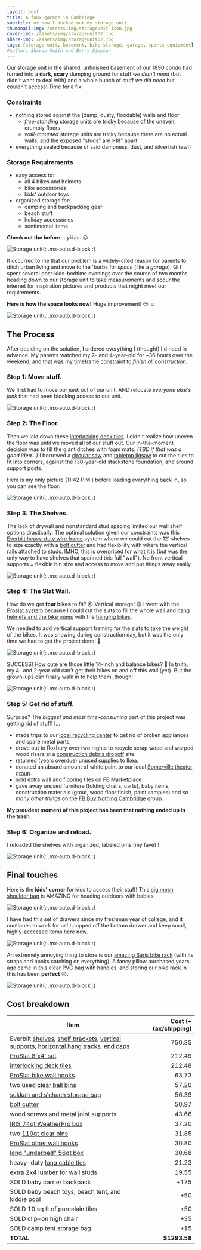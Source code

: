 ```yaml
---
layout: post
title: A faux garage in Cambridge
subtitle: or how I decked out my storage unit
thumbnail-img: /assets/img/storageunit-icon.jpg
cover-img: /assets/img/storageunit02.jpg
share-img: /assets/img/storageunit02.jpg
tags: [storage unit, basement, bike storage, garage, sports equipment]
#author: Sharon Smith and Barry Simpson
---
```


Our storage unit in the shared, unfinished basement of our 1890 condo had turned into a **dark, scary** dumping ground for stuff *we didn't
need* (but didn't want to deal with) and a whole bunch of stuff *we did need* but couldn't access! Time for a fix!

### Constraints
* nothing stored against the (damp, dusty, floodable) walls and floor
  * *free-standing* storage units are tricky because of the uneven, crumbly floors
  * *wall-mounted* storage units are tricky because there are no actual walls, and the exposed "studs" are >18" apart
* everything sealed because of said dampness, dust, and silverfish (ew!)

### Storage Requirements
* easy access to:
  * all 4 bikes and helmets
  * bike accessories
  * kids' outdoor toys
* organized storage for:
  * camping and backpacking gear
  * beach stuff
  * holiday accessories
  * sentimental items

**Check out the before...** *yikes*. :expressionless:

![Storage unit](../assets/img/storageunit06.jpg){: .mx-auto.d-block :}

It occurred to me that our problem is a widely-cited reason for parents to ditch urban living and move to the 'burbs for *space* (like a *garage*).
:anguished: I spent several post-kids-bedtime evenings over the course of two months heading down to our storage unit to take
measurements and scour the internet for inspiration pictures and products that might meet our requirements.

**Here is how the space looks now!** Huge improvement! :heart_eyes: :relaxed:

![Storage unit](../assets/img/storageunit07.jpg){: .mx-auto.d-block :}

## The Process

After deciding on the solution, I ordered everything I (thought) I'd need in advance. My parents watched my 2- and 4-year-old
for ~36 hours over the weekend, and that was my timeframe constraint to *finish all construction*.

### Step 1: Move stuff.

We first had to move *our junk* out of our unit, AND relocate *everyone else's junk* that had been blocking access to our unit.

![Storage unit](../assets/img/storageunit03.jpg){: .mx-auto.d-block :}

### Step 2: The Floor.
Then we laid down these
[interlocking deck tiles](https://www.homedepot.com/p/326396808). I didn't realize how uneven the floor was until we
moved all of our stuff out. Our in-the-moment decision was to fill the giant ditches with foam mats. *(TBD if that was a good idea...)* I borrowed a [circular saw](https://www.homedepot.com/p/RYOBI-ONE-HP-18V-Brushless-Cordless-7-1-4-in-Circular-Saw-Tool-Only-PBLCS300B/314109411) and
[tabletop jigsaw](https://www.amazon.com/Rockwell-BladeRunner-Portable-Tabletop-Accessories/dp/B00L47FZ8A/) to cut the tiles to fit into corners, against the 130-year-old stackstone foundation, and around support posts.

Here is my only picture (11:42 P.M.) before loading everything back in, so you can see the floor:

![Storage unit](../assets/img/storageunit01.jpg){: .mx-auto.d-block :}

### Step 3: The Shelves.
The lack of drywall and nonstandard stud spacing limited our wall shelf options drastically.
The optimal solution given our constraints was this [Everbilt heavy-duty wire frame](https://www.homedepot.com/p/Everbilt-6-ft-x-20-in-Heavy-Duty-Wire-Shelf-90257/314183866)
system where we could cut the 12' shelves to size exactly with a [bolt cutter](https://www.homedepot.com/p/Milwaukee-18-in-Bolt-Cutter-with-3-8-in-Maximum-Cut-Capacity-48-22-4018/312620426) and had flexibility with where the vertical rails attached to studs. IMHO, this is overpriced
for what it is (but was the only way to have shelves that spanned this full "wall"). No front vertical supports = flexible bin size and access to move and put things away easily.

![Storage unit](../assets/img/storageunit04.jpg){: .mx-auto.d-block :}

### Step 4: The Slat Wall.
How do we get **four bikes** to fit? :persevere: Vertical storage! :smile: I went with the
[Proslat system](https://www.homedepot.com/p/Proslat-PVC-Slatwall-8-ft-x-4-ft-White-88102/203496104) because I could cut the slats to fill the whole wall and [hang helmets and the bike pump](https://www.homedepot.com/p/Proslat-Slatwall-4-in-Hooks-12-Pack-13002/204743455) with the [hanging bikes](https://www.homedepot.com/p/Proslat-Slatwall-Vertical-Bike-Hook-2-Pack-13028/204743464).

We needed to add vertical support framing for the slats to take the weight of the bikes. It was snowing during construction day, but it was the only time we had to get the project done! :muscle:

![Storage unit](../assets/img/storageunit08.jpg){: .mx-auto.d-block :}

SUCCESS! How cute are those little 14-inch and balance bikes? :bicyclist: In truth, my 4- and 2-year-old can't get their bikes on and off this wall (yet). But the grown-ups can finally walk in to help them, though!

![Storage unit](../assets/img/storageunit05.jpg){: .mx-auto.d-block :}

### Step 5: Get rid of stuff.

Surprise? The *biggest and most time-consuming* part of this project was getting rid of stuff! I...
* made trips to our [local recycling center](https://www.cambridgema.gov/services/recyclingcenter) to get rid of broken appliances and spare metal parts.
* drove out to Roxbury over two nights to recycle scrap wood and warped wood risers at a [construction debris dropoff](https://resourcewasteservices.com/our-facilities/resource-roxbury/) site.
* returned (years overdue) unused supplies to Ikea.
* donated an absurd amount of white paint to our local [Somerville theater group](https://www.theatreatfirst.org/).
* sold extra wall and flooring tiles on FB Marketplace
* gave away unused furniture (folding chairs, carts), baby items, construction materials (grout, wood floor finish, paint samples)
and *so many other things* on the [FB Buy Nothing Cambridge](https://www.facebook.com/groups/476638806418590) group.

**My proudest moment of this project has been that nothing ended up in the trash.**

### Step 6: Organize and reload.

I reloaded the shelves with organized, labeled bins (my fave) !

![Storage unit](../assets/img/storageunit02.jpg){: .mx-auto.d-block :}

## Final touches

Here is the **kids' corner** for kids to access their stuff! This [big mesh shoulder bag](https://www.amazon.com/gp/product/B0B2RHFXCB/) is AMAZING for heading outdoors with babies.

![Storage unit](../assets/img/storageunit09.jpg){: .mx-auto.d-block :}

I have had this set of drawers since my freshman year of college, and it continues to work for us! I popped off the bottom drawer and keep small, highly-accessed items here now.

![Storage unit](../assets/img/storageunit10.jpg){: .mx-auto.d-block :}

An extremely annoying thing to store is our [amazing Saris bike rack](https://www.amazon.com/dp/B085WTVV18/) (with its straps and hooks catching on everything).
A fancy pillow purchased years ago came in this clear PVC bag with handles, and storing our bike rack in this has been **perfect** :astonished:.

![Storage unit](../assets/img/storageunit11.jpg){: .mx-auto.d-block :}

## Cost breakdown

| Item | Cost (+ tax/shipping) |
| --- | ---: |
| Everbilt [shelves](https://www.homedepot.com/p/Everbilt-12-ft-x-20-in-Heavy-Duty-Wire-Shelf-90175/314183873), [shelf brackets](https://www.homedepot.com/p/Everbilt-20-in-L-White-Steel-Heavy-Duty-Support-Bracket-90316/314700560), [vertical supports](https://www.homedepot.com/p/Everbilt-84-in-L-White-Steel-Heavy-Duty-Vertical-Rail-90290/314586379), [horizontal hang tracks](https://www.homedepot.com/p/Everbilt-80-in-Heavy-Duty-Steel-Hang-Track-90288/314586388), [end caps](https://www.homedepot.com/p/Everbilt-Small-End-Caps-20-Pack-90234/314184189) | 750.35 |
| [ProSlat 8'x4' set](https://www.homedepot.com/p/Proslat-PVC-Slatwall-8-ft-x-4-ft-White-88102/203496104) | 212.49 |
| [interlocking deck tiles](https://www.homedepot.com/p/11-8-in-x-11-8-in-Outdoor-Square-Plastic-Interlocking-Flooring-Deck-Tiles-for-Courtyard-Garden-44-pieces-in-Brown-C-F-B-90469/326396808) | 212.48 |
| [ProSlat bike wall hooks](https://www.homedepot.com/p/Proslat-Slatwall-Vertical-Bike-Hook-2-Pack-13028/204743464) | 63.73 |
| two used [clear ball bins](https://www.amazon.com/gp/product/B0085U20JG/) | 57.20 |
| [sukkah and s'chach storage bag](https://www.sukkot.com/shop/sukkah-storage-bags/) | 56.39 |
| [bolt cutter](https://www.homedepot.com/p/Milwaukee-18-in-Bolt-Cutter-with-3-8-in-Maximum-Cut-Capacity-48-22-4018/312620426) | 50.97 |
| wood screws and metal joint supports | 43.66 |
| [IRIS 74qt WeatherPro box](https://www.homedepot.com/p/IRIS-74-Qt-WeatherPro-Storage-Box-in-Clear-110586/300735908) | 37.20 |
| two [110qt clear bins](https://www.target.com/p/sterilite-110qt-clear-view-storage-bin-with-latch-purple/-/A-13794501) | 31.85 |
| [ProSlat other wall hooks](https://www.homedepot.com/p/Proslat-Slatwall-4-in-Hooks-12-Pack-13002/204743455) | 30.80 |
| [long "underbed" 56qt box](https://www.containerstore.com/s/closet/closet-boxes-bins/our-clear-storage-boxes/12d?productId=11004743) | 30.68 |
| heavy-duty [long cable ties](https://www.acehardware.com/departments/lighting-and-electrical/cable-management-cable-ties-and-electrical-tape/cable-ties/3004703) | 21.23 |
| extra 2x4 lumber for wall studs | 19.55 |
| SOLD baby carrier backpack | +175 |
| SOLD baby beach toys, beach tent, and kiddie pool | +50 |
| SOLD 10 sq ft of porcelain tiles | +50 |
| SOLD clip-on high chair | +35 |
| SOLD camp tent storage bag | +15 |
| **TOTAL** | **$1293.58** |